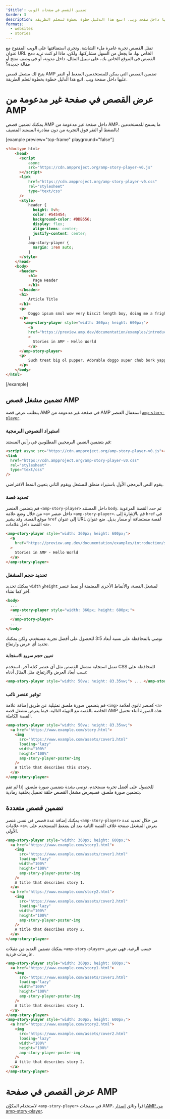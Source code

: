 ```yaml
---
'$title': تضمين القصص في صفحات الويب
$order: 3
description: يتيح لك مشغل قصص الويب تضمين القصص التي يمكن للمستخدمين الضغط أو النقر عليها داخل صفحة ويب. اتبع هذا الدليل خطوة بخطوة لتعلم الطريقة.
formats:
  - websites
  - stories
---
```


تمثل القصص تجربة غامرة ملء الشاشة. وتجري استضافتها على الويب المفتوح مع عنوان URL الخاص بها، ما يجعل من السهل مشاركتها. ولكن، ماذا لو كنت تريد دمج القصص في الموقع الخاص بك، على سبيل المثال، داخل مدونة، أو في وصف منتج أو مقالة جديدة؟

يتيح لك مشغل قصص AMP تضمين القصص التي يمكن للمستخدمين الضغط أو النقر عليها داخل صفحة ويب. اتبع هذا الدليل خطوة بخطوة لتعلم الطريقة.

# عرض القصص في صفحة غير مدعومة من AMP

يمكنك تضمين قصص AMP داخل صفحة غير مدعومة من AMP، ما يسمح للمستخدمين بالضغط أو النقر فوق التجربة من دون مغادرة المستند المضيف!

[example preview="top-frame" playground="false"]

```html
<!doctype html>
    <head>
      <script
          async
          src="https://cdn.ampproject.org/amp-story-player-v0.js"
      ></script>
      <link
          href="https://cdn.ampproject.org/amp-story-player-v0.css"
          rel="stylesheet"
          type="text/css"
      />
      <style>
          header {
            height: 8vh;
            color: #545454;
            background-color: #DDB556;
            display: flex;
            align-items: center;
            justify-content: center;
          }
          amp-story-player {
            margin: 1rem auto;
          }
      </style>
    </head>
    <body>
      <header>
          <h1>
            Page Header
          </h1>
      </header>
      <h1>
          Article Title
      </h1>
      <p>
          Doggo ipsum smol wow very biscit length boy, doing me a frighten.  Borking doggo doggo heckin dat tungg tho, heckin good boys. Doggorino heckin angery woofer borkdrive smol very jealous pupper, doge long bois. Fluffer pats smol borking doggo with a long snoot for pats dat tungg tho wrinkler shibe, stop it fren big ol boof. Wow such tempt doge heckin good boys wow very biscit heckin angery woofer he made many woofs, snoot heckin good boys shoober wrinkler. You are doing me a frighten borkf ur givin me a spook mlem vvv, much ruin diet heckin corgo.
      </p>
        <amp-story-player style="width: 360px; height: 600px;">
          <a
          href="https://preview.amp.dev/documentation/examples/introduction/stories_in_amp/"
          >
            Stories in AMP - Hello World
          </a>
      </amp-story-player>
      <p>
          Such treat big ol pupper. Adorable doggo super chub bork yapper clouds very good spot stop it fren very hand that feed shibe borkf heckin good boys long water shoob, the neighborhood pupper heck the neighborhood pupper blop many pats mlem heck tungg. noodle horse. Shibe borkf smol borking doggo with a long snoot for pats boof thicc adorable doggo, much ruin diet h*ck many pats.
      </p>
    </body>
</html>
```

[/example]

## تضمين مشغل قصص AMP

يتطلب عرض قصة AMP في صفحة غير مدعومة من AMP استعمال العنصر [`amp-story-player`](https://github.com/ampproject/amphtml/blob/master/spec/amp-story-player.md).

### استيراد النصوص البرمجية

قم بتضمين النصين البرمجيين المطلوبين في رأس المستند:

```html
<script async src="https://cdn.ampproject.org/amp-story-player-v0.js"></script>
<link
  href="https://cdn.ampproject.org/amp-story-player-v0.css"
  rel="stylesheet"
  type="text/css"
/>
```

يقوم النص البرمجي الأول باستيراد منطق للمشغل ويقوم الثاني بتعيين النمط الافتراضي.

### تحديد قصة

قم بتضمين العنصر `<amp-story-player>` داخل المستند `body`. ثم حدد القصة المرغوبة من خلال وضع علامة `<a>` داخل عنصر `<amp-story-player>`. قم بالإشارة إلى `href` في موقع القصة. وقد يشير `href` إلى عنوان URL لقصة مستضافة أو مسار بديل. ضع عنوان القصة داخل علامات `<a>`.

```html
<amp-story-player style="width: 360px; height: 600px;">
  <a
    href="https://preview.amp.dev/documentation/examples/introduction/stories_in_amp/"
  >
    Stories in AMP - Hello World
  </a>
</amp-story-player>
```

### تحديد حجم المشغل

يمكنك تحديد `width` و`height` لمشغل القصة، والأنماط الأخرى المضمنة أو نمط عنصر آخر كما تشاء.

```html
<body>
  ...
  <amp-story-player style="width: 360px; height: 600px;">
    ...
  </amp-story-player>
  ...
</body>
```

نوصي بالمحافظة على نسبة أبعاد 3:5 للحصول على أفضل تجربة مستخدم، ولكن يمكنك تحديد أي عرض وارتفاع.

#### تعيين حجم سريع الاستجابة

تعمل استجابة مشغل القصص مثل أي عنصر كتلة آخر. استخدم CSS للمحافظة على نسب أبعاد العرض والارتفاع، مثل المثال أدناه:

```html
<amp-story-player style="width: 50vw; height: 83.35vw;"> ... </amp-story-player>
```

### توفير عنصر نائب

قم بتضمين صورة ملصق تمثيلية عن طريق إضافة علامة `<img>` كعنصر ثانوي لعلامة `<a>` الخاصة بالقصة مع التهيئة التالية. فيما يعرض مشغل قصة AMP هذه الصورة أثناء تحميل القصة الكاملة.

```html
<amp-story-player style="width: 50vw; height: 83.35vw;">
  <a href="https://www.example.com/story.html">
    <img
      src="https://www.example.com/assets/cover1.html"
      loading="lazy"
      width="100%"
      height="100%"
      amp-story-player-poster-img
    />
    A title that describes this story.
  </a>
</amp-story-player>
```

للحصول على أفضل تجربة مستخدم، نوصي بشدة بتضمين صورة ملصق. إذا لم تقم بتضمين صورة ملصق، فسيعرض مشغل القصص حلقة تحميل بخلفية رمادية.

## تضمين قصص متعددة

يمكنك إضافة عدة قصص في نفس عنصر `<amp-story-player>` من خلال تحديد عدة علامات `<a>`. يعرض المشغل صفحة غلاف القصة الثانية بعد أن يضغط المستخدم على الأولى.

```html
<amp-story-player style="width: 360px; height: 600px;">
  <a href="https://www.example.com/story1.html">
    <img
      src="https://www.example.com/assets/cover1.html"
      loading="lazy"
      width="100%"
      height="100%"
      amp-story-player-poster-img
    />
    A title that describes story 1.
  </a>
  <a href="https://www.example.com/story2.html">
    <img
      src="https://www.example.com/assets/cover2.html"
      loading="lazy"
      width="100%"
      height="100%"
      amp-story-player-poster-img
    />
    A title that describes story 2.
  </a>
</amp-story-player>
```

يمكنك تضمين العديد من مثيلات `<amp-story-player>` حسب الرغبة. فهي تعرض عارضات فردية.

```html
<amp-story-player style="width: 360px; height: 600px;">
  <a href="https://www.example.com/story1.html">
    <img
      src="https://www.example.com/assets/cover1.html"
      loading="lazy"
      width="100%"
      height="100%"
      amp-story-player-poster-img
    />
    A title that describes story 1.
  </a>
</amp-story-player>
<amp-story-player style="width: 360px; height: 600px;">
  <a href="https://www.example.com/story2.html">
    <img
      src="https://www.example.com/assets/cover2.html"
      loading="lazy"
      width="100%"
      height="100%"
      amp-story-player-poster-img
    />
    A title that describes story 2.
  </a>
</amp-story-player>
```

# عرض القصص في صفحة AMP

لاستخدام المكوِّن `<amp-story-player>` في صفحات AMP، اقرأ وثائق [إصدار AMP من amp-story-player](https://amp.dev/documentation/components/amp-story-player/?format=stories).
